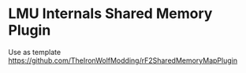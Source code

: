 ﻿# LMU Internals Shared Memory Plugin
Use as template https://github.com/TheIronWolfModding/rF2SharedMemoryMapPlugin
